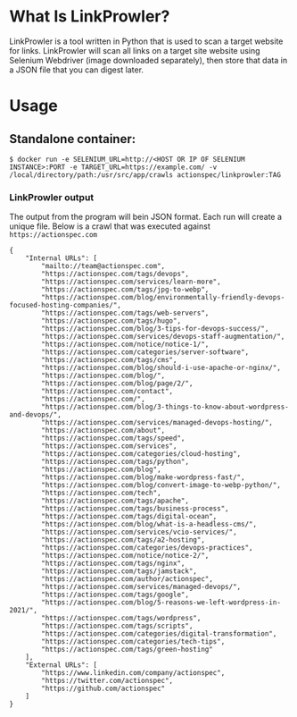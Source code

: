 # What Is LinkProwler? 

LinkProwler is a tool written in Python that is used to scan a target website for links. LinkProwler will scan all links on a target site website using Selenium Webdriver (image downloaded separately), then store that data in a JSON file that you can digest later. 

# Usage 

## Standalone container: 

```
$ docker run -e SELENIUM_URL=http://<HOST OR IP OF SELENIUM INSTANCE>:PORT -e TARGET_URL=https://example.com/ -v /local/directory/path:/usr/src/app/crawls actionspec/linkprowler:TAG
```
### LinkProwler output

The output from the program will bein JSON format. Each run will create a unique file. Below is a crawl that was executed against `https://actionspec.com`

```
{
    "Internal URLs": [
        "mailto://team@actionspec.com",
        "https://actionspec.com/tags/devops",
        "https://actionspec.com/services/learn-more",
        "https://actionspec.com/tags/jpg-to-webp",
        "https://actionspec.com/blog/environmentally-friendly-devops-focused-hosting-companies/",
        "https://actionspec.com/tags/web-servers",
        "https://actionspec.com/tags/hugo",
        "https://actionspec.com/blog/3-tips-for-devops-success/",
        "https://actionspec.com/services/devops-staff-augmentation/",
        "https://actionspec.com/notice/notice-1/",
        "https://actionspec.com/categories/server-software",
        "https://actionspec.com/tags/cms",
        "https://actionspec.com/blog/should-i-use-apache-or-nginx/",
        "https://actionspec.com/blog/",
        "https://actionspec.com/blog/page/2/",
        "https://actionspec.com/contact",
        "https://actionspec.com/",
        "https://actionspec.com/blog/3-things-to-know-about-wordpress-and-devops/",
        "https://actionspec.com/services/managed-devops-hosting/",
        "https://actionspec.com/about",
        "https://actionspec.com/tags/speed",
        "https://actionspec.com/services",
        "https://actionspec.com/categories/cloud-hosting",
        "https://actionspec.com/tags/python",
        "https://actionspec.com/blog",
        "https://actionspec.com/blog/make-wordpress-fast/",
        "https://actionspec.com/blog/convert-image-to-webp-python/",
        "https://actionspec.com/tech",
        "https://actionspec.com/tags/apache",
        "https://actionspec.com/tags/business-process",
        "https://actionspec.com/tags/digital-ocean",
        "https://actionspec.com/blog/what-is-a-headless-cms/",
        "https://actionspec.com/services/vcio-services/",
        "https://actionspec.com/tags/a2-hosting",
        "https://actionspec.com/categories/devops-practices",
        "https://actionspec.com/notice/notice-2/",
        "https://actionspec.com/tags/nginx",
        "https://actionspec.com/tags/jamstack",
        "https://actionspec.com/author/actionspec",
        "https://actionspec.com/services/managed-devops/",
        "https://actionspec.com/tags/google",
        "https://actionspec.com/blog/5-reasons-we-left-wordpress-in-2021/",
        "https://actionspec.com/tags/wordpress",
        "https://actionspec.com/tags/scripts",
        "https://actionspec.com/categories/digital-transformation",
        "https://actionspec.com/categories/tech-tips",
        "https://actionspec.com/tags/green-hosting"
    ],
    "External URLs": [
        "https://www.linkedin.com/company/actionspec",
        "https://twitter.com/actionspec",
        "https://github.com/actionspec"
    ]
}
```